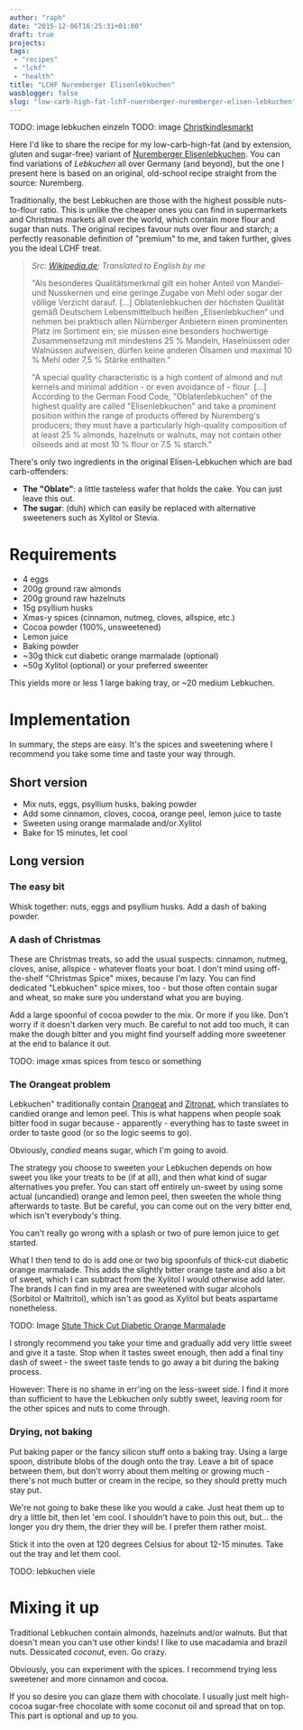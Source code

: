 ```yaml
---
author: "raph"
date: "2015-12-06T16:25:31+01:00"
draft: true
projects:
tags:
 - "recipes"
 - "lchf"
 - "health"
title: "LCHF Nuremberger Elisenlebkuchen"
wasblogger: false
slug: "low-carb-high-fat-lchf-nuernberger-nuremberger-elisen-lebkuchen"
---
```

TODO: image lebkuchen einzeln
TODO: image [Christkindlesmarkt](http://www.christkindlesmarkt.de/en/)

Here I'd like to share the recipe for my low-carb-high-fat (and by extension, gluten and sugar-free) variant of [Nuremberger Elisenlebkuchen](https://en.wikipedia.org/wiki/Lebkuchen). You can find variations of *Lebkuchen* all over Germany (and beyond), but the one I present here is based on an original, old-school recipe straight from the source: Nuremberg.

Traditionally, the best Lebkuchen are those with the highest possible nuts-to-flour ratio. This is unlike the cheaper ones you can find in supermarkets and Christmas markets all over the world, which contain more flour and sugar than nuts. The original recipes favour nuts over flour and starch; a perfectly reasonable definition of "premium" to me, and taken further, gives you the ideal LCHF treat.

  > *Src: [Wikipedia.de](https://de.wikipedia.org/wiki/N%C3%BCrnberger_Lebkuchen); Translated to English by me*
  >
  > "Als besonderes Qualitätsmerkmal gilt ein hoher Anteil von Mandel- und Nusskernen und eine geringe Zugabe von Mehl oder sogar der völlige Verzicht darauf. [...] Oblatenlebkuchen der höchsten Qualität gemäß Deutschem Lebensmittelbuch heißen „Elisenlebkuchen“ und nehmen bei praktisch allen Nürnberger Anbietern einen prominenten Platz im Sortiment ein; sie müssen eine besonders hochwertige Zusammensetzung mit mindestens 25 % Mandeln, Haselnüssen oder Walnüssen aufweisen, dürfen keine anderen Ölsamen und maximal 10 % Mehl oder 7,5 % Stärke enthalten."
  >
  > "A special quality characteristic is a high content of almond and nut kernels and minimal addition - or even avoidance of - flour. [...] According to the German Food Code, "Oblatenlebkuchen" of the highest quality are called "Elisenlebkuchen" and take a prominent position within the range of products offered by Nuremberg's producers; they must have a particularly high-quality composition of at least 25 % almonds, hazelnuts or walnuts, may not contain other oilseeds and at most 10 % flour or 7.5 % starch."

There's only two ingredients in the original Elisen-Lebkuchen which are bad carb-offenders:
* **The "Oblate"**: a little tasteless wafer that holds the cake. You can just leave this out.
* **The sugar**: (duh) which can easily be replaced with alternative sweeteners such as Xylitol or Stevia.

# Requirements
* 4 eggs
* 200g ground raw almonds
* 200g ground raw hazelnuts
* 15g psyllium husks
* Xmas-y spices (cinnamon, nutmeg, cloves, allspice, etc.)
* Cocoa powder (100%, unsweetened)
* Lemon juice
* Baking powder
* ~30g thick cut diabetic orange marmalade (optional)
* ~50g Xylitol (optional) or your preferred sweenter

This yields more or less 1 large baking tray, or ~20 medium Lebkuchen.

# Implementation
In summary, the steps are easy. It's the spices and sweetening where I recommend you take some time and taste your way through.
## Short version
* Mix nuts, eggs, psyllium husks, baking powder
* Add some cinnamon, cloves, cocoa, orange peel, lemon juice to taste
* Sweeten using orange marmalade and/or Xylitol
* Bake for 15 minutes, let cool

## Long version
### The easy bit
Whisk together: nuts, eggs and psyllium husks. Add a dash of baking powder.

### A dash of Christmas
These are Christmas treats, so add the usual suspects: cinnamon, nutmeg, cloves, anise, allspice - whatever floats your boat. I don't mind using off-the-shelf "Christmas Spice" mixes, because I'm lazy. You can find dedicated "Lebkuchen" spice mixes, too - but those often contain sugar and wheat, so make sure you understand what you are buying.

Add a large spoonful of cocoa powder to the mix. Or more if you like. Don't worry if it doesn't darken very much. Be careful to not add too much, it can make the dough bitter and you might find yourself adding more sweetener at the end to balance it out.

TODO: image xmas spices from tesco or something

### The Orangeat problem
Lebkuchen" traditionally contain [Orangeat](https://de.wikipedia.org/wiki/Orangeat) and [Zitronat](https://de.wikipedia.org/wiki/Zitronat), which translates to candied orange and lemon peel. This is what happens when people soak bitter food in sugar because - apparently - everything has to taste sweet in order to taste good (or so the logic seems to go).

Obviously, *candied* means sugar, which I'm going to avoid.

The strategy you choose to sweeten your Lebkuchen depends on how sweet you like your treats to be (if at all), and then what kind of sugar alternatives you prefer. You can start off entirely un-sweet by using some actual (uncandied) orange and lemon peel, then sweeten the whole thing afterwards to taste. But be careful, you can come out on the very bitter end, which isn't everybody's thing.

You can't really go wrong with a splash or two of pure lemon juice to get started.

What I then tend to do is add one or two big spoonfuls of thick-cut diabetic orange marmalade. This adds the slightly bitter orange taste and also a bit of sweet, which I can subtract from the Xylitol I would otherwise add later. The brands I can find in my area are sweetened with sugar alcohols (Sorbitol or Maltritol), which isn't as good as Xylitol but beats aspartame nonetheless.

TODO: Image [Stute Thick Cut Diabetic Orange Marmalade](http://www.stute-foods.com/itemlist.php?clasrefr=CatRef2)

I strongly recommend you take your time and gradually add very little sweet and give it a taste. Stop when it tastes sweet enough, then add a final tiny dash of sweet - the sweet taste tends to go away a bit during the baking process.

However: There is no shame in err'ing on the less-sweet side. I find it more than sufficient to have the Lebkuchen only subtly sweet, leaving room for the other spices and nuts to come through.

### Drying, not baking
Put baking paper or the fancy silicon stuff onto a baking tray. Using a large spoon, distribute blobs of the dough onto the tray. Leave a bit of space between them, but don't worry about them melting or growing much - there's not much butter or cream in the recipe, so they should pretty much stay put.

We're not going to bake these like you would a cake. Just heat them up to dry a little bit, then let 'em cool. I shouldn't have to poin this out, but... the longer you dry them, the drier they will be. I prefer them rather moist.

Stick it into the oven at 120 degrees Celsius for about 12-15 minutes. Take out the tray and let them cool.

TODO: lebkuchen viele

# Mixing it up
Traditional Lebkuchen contain almonds, hazelnuts and/or walnuts. But that doesn't mean you can't use other kinds! I like to use macadamia and brazil nuts. Dessicated *coconut*, even. Go crazy.

Obviously, you can experiment with the spices. I recommend trying less sweetener and more cinnamon and cocoa.

If you so desire you can glaze them with chocolate. I usually just melt high-cocoa sugar-free chocolate with some coconut oil and spread that on top. This part is optional and up to you.
